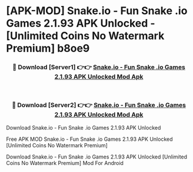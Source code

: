 # [APK-MOD] Snake.io - Fun Snake .io Games 2.1.93 APK Unlocked - [Unlimited Coins No Watermark Premium] b8oe9



<div align="center">
<h3>🔴 Download [Server1] 👉👉 <a href="https://momento.my/?title=Snake.io_-_Fun_Snake_.io_Games_2.1.93_APK_Unlocked">Snake.io - Fun Snake .io Games 2.1.93 APK Unlocked Mod Apk</a></h3><br>

<h3>🔴 Download [Server2] 👉👉 <a href="https://momento.my/?title=Snake.io_-_Fun_Snake_.io_Games_2.1.93_APK_Unlocked">Snake.io - Fun Snake .io Games 2.1.93 APK Unlocked Mod Apk</a></h3>
</div>



Download Snake.io - Fun Snake .io Games 2.1.93 APK Unlocked 

Free APK MOD Snake.io - Fun Snake .io Games 2.1.93 APK Unlocked [Unlimited Coins No Watermark Premium]

Download Snake.io - Fun Snake .io Games 2.1.93 APK Unlocked [Unlimited Coins No Watermark Premium] Mod For Android
